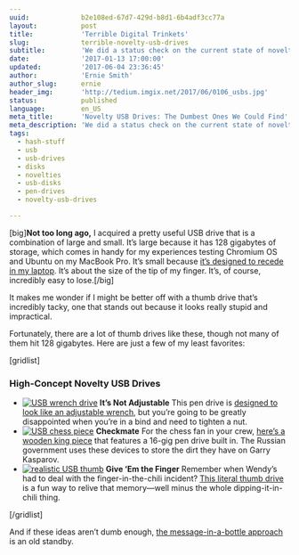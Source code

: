 ```yaml
---
uuid:             b2e108ed-67d7-429d-b8d1-6b4adf3cc77a
layout:           post
title:            'Terrible Digital Trinkets'
slug:             terrible-novelty-usb-drives
subtitle:         'We did a status check on the current state of novelty USB drives so you don’t have to. (Not that we would expect you’d want to.)'
date:             '2017-01-13 17:00:00'
updated:          '2017-06-04 23:36:45'
author:           'Ernie Smith'
author_slug:      ernie
header_img:       'http://tedium.imgix.net/2017/06/0106_usbs.jpg'
status:           published
language:         en_US
meta_title:       'Novelty USB Drives: The Dumbest Ones We Could Find'
meta_description: 'We did a status check on the current state of novelty USB drives so you don’t have to. (Not that we would expect you’d want to.)'
tags:
  - hash-stuff
  - usb
  - usb-drives
  - disks
  - novelties
  - usb-disks
  - pen-drives
  - novelty-usb-drives

---
```


[big]**Not too long ago,** I acquired a pretty useful USB drive that is a combination of large and small. It’s large because it has 128 gigabytes of storage, which comes in handy for my experiences testing Chromium OS and Ubuntu on my MacBook Pro. It’s small because [it’s designed to recede in my laptop](http://amzn.to/2j4B5KC). It’s about the size of the tip of my finger. It’s, of course, incredibly easy to lose.[/big]

It makes me wonder if I might be better off with a thumb drive that’s incredibly tacky, one that stands out because it looks really stupid and impractical.

Fortunately, there are a lot of thumb drives like these, though not many of them hit 128 gigabytes. Here are just a few of my least favorites:

[gridlist]

### High-Concept Novelty USB Drives

* [![USB wrench drive](http://tedium.imgix.net/2017/06/0106_usbwrench.jpg)](http://amzn.to/2iVsn43) **It’s Not Adjustable** This pen drive is [designed to look like an adjustable wrench](http://amzn.to/2iVsn43), but you’re going to be greatly disappointed when you’re in a bind and need to tighten a nut.
* [![USB chess piece](http://tedium.imgix.net/2017/06/0106_usbchess.jpg)](http://amzn.to/2j4CfFN)  **Checkmate** For the chess fan in your crew, [here’s a wooden king piece](http://amzn.to/2j4CfFN) that features a 16-gig pen drive built in. The Russian government uses these devices to store the dirt they have on Garry Kasparov.
* [![realistic USB thumb](http://tedium.imgix.net/2017/06/0106_usbfinger.jpg)](http://amzn.to/2iO6ksk) **Give ‘Em the Finger** Remember when Wendy’s had to deal with the finger-in-the-chili incident? [This literal thumb drive](http://amzn.to/2j4yose) is a fun way to relive that memory—well minus the whole dipping-it-in-chili thing.

[/gridlist]
 
And if these ideas aren’t dumb enough, [the message-in-a-bottle approach](http://amzn.to/2j4NmhR) is an old standby.
